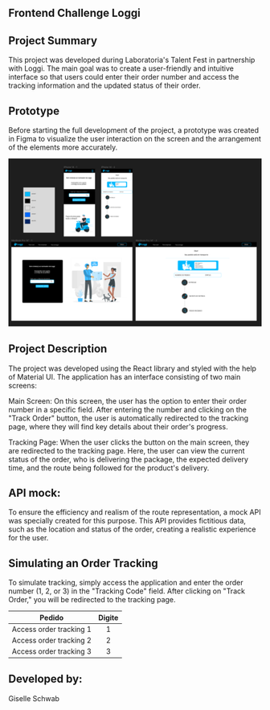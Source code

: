 ## Frontend Challenge Loggi

 ## Project Summary
This project was developed during Laboratoria's Talent Fest in partnership with Loggi. The main goal was to create a user-friendly and intuitive interface so that users could enter their order number and access the tracking information and the updated status of their order.

 ## Prototype
Before starting the full development of the project, a prototype was created in Figma to visualize the user interaction on the screen and the arrangement of the elements more accurately.

<img src="public/prototipo.png" />

## Project Description
The project was developed using the React library and styled with the help of Material UI. The application has an interface consisting of two main screens:

Main Screen: On this screen, the user has the option to enter their order number in a specific field. After entering the number and clicking on the "Track Order" button, the user is automatically redirected to the tracking page, where they will find key details about their order's progress.

Tracking Page: When the user clicks the button on the main screen, they are redirected to the tracking page. Here, the user can view the current status of the order, who is delivering the package, the expected delivery time, and the route being followed for the product's delivery.

## API mock:
To ensure the efficiency and realism of the route representation, a mock API was specially created for this purpose. This API provides fictitious data, such as the location and status of the order, creating a realistic experience for the user.

## Simulating an Order Tracking

To simulate tracking, simply access the application and enter the order number (1, 2, or 3) in the "Tracking Code" field. After clicking on "Track Order," you will be redirected to the tracking page.


| Pedido                    | Digite |
|------------------------------|:----:|
| Access order tracking 1 | 1 |
| Access order tracking 2| 2 |
| Access order tracking 3 | 3 |


## Developed by: 
Giselle Schwab
